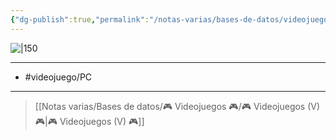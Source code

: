 ```yaml
---
{"dg-publish":true,"permalink":"/notas-varias/bases-de-datos/videojuegos/v-armored-core-vi-fires-of-rubicon/"}
---
```



![|150](https://images.igdb.com/igdb/image/upload/t_cover_big/co6ffo.jpg)

---

- #videojuego/PC 

---

> [[Notas varias/Bases de datos/🎮 Videojuegos 🎮/🎮 Videojuegos (V) 🎮\|🎮 Videojuegos (V) 🎮]]